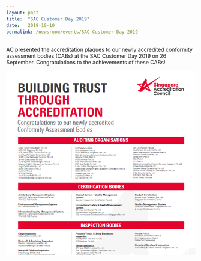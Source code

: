```yaml
---
layout: post
title:  "SAC Customer Day 2019"
date:   2019-10-10
permalink: /newsroom/events/SAC-Customer-Day-2019
---
```


AC presented the accreditation plaques to our newly accredited conformity assessment bodies (CABs) at the SAC Customer Day 2019 on 26 September. 
Congratulations to the achievements of these CABs!
 

![Newly Accredited CABs 2019](/images/press-release/documents/SAC-Customer-Day-2019.png)
